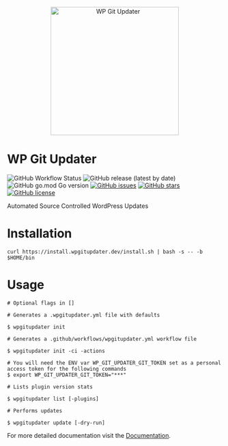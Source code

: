 <p align="center">
    <img src="https://docs.wpgitupdater.dev/wp-git-updater-hero.png" alt="WP Git Updater" width="300" />
</p>

# WP Git Updater

![GitHub Workflow Status](https://img.shields.io/github/workflow/status/wpgitupdater/wpgitupdater/Go%20Build)
![GitHub release (latest by date)](https://img.shields.io/github/v/release/wpgitupdater/wpgitupdater)
![GitHub go.mod Go version](https://img.shields.io/github/go-mod/go-version/wpgitupdater/wpgitupdater)
[![GitHub issues](https://img.shields.io/github/issues/wpgitupdater/wpgitupdater)](https://github.com/wpgitupdater/wpgitupdater/issues)
[![GitHub stars](https://img.shields.io/github/stars/wpgitupdater/wpgitupdater)](https://github.com/wpgitupdater/wpgitupdater/stargazers)
[![GitHub license](https://img.shields.io/github/license/wpgitupdater/wpgitupdater)](https://github.com/wpgitupdater/wpgitupdater)

Automated Source Controlled WordPress Updates

# Installation

```shell
curl https://install.wpgitupdater.dev/install.sh | bash -s -- -b $HOME/bin
```

# Usage

```shell
# Optional flags in []

# Generates a .wpgitupdater.yml file with defaults

$ wpgitupdater init

# Generates a .github/workflows/wpgitupdater.yml workflow file

$ wpgitupdater init -ci -actions

# You will need the ENV var WP_GIT_UPDATER_GIT_TOKEN set as a personal access token for the following commands
$ export WP_GIT_UPDATER_GIT_TOKEN="***"

# Lists plugin version stats

$ wpgitupdater list [-plugins]

# Performs updates

$ wpgitupdater update [-dry-run]
```

For more detailed documentation visit the [Documentation](https://docs.wpgitupdater.dev).
